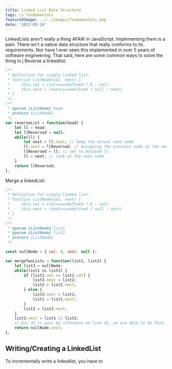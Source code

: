 ```yaml
---
title: Linked List Data Structure
tags: cs fundamentals
featuredImage: ../../images/fundamentals.png
date: '2022-05-24'
---
```

LinkedLists aren't really a thing AFAIK in JavaScript. Implementing them is a pain. There isn't a native data structure that really conforms to its requirements. Nor have I ever seen this implemented
in over 5 years of software engineering. That said, here are some common ways to solve the thing in j
Reverse a linkedlist:
```javascript
/**
 * Definition for singly-linked list.
 * function ListNode(val, next) {
 *     this.val = (val===undefined ? 0 : val)
 *     this.next = (next===undefined ? null : next)
 * }
 */
/**
 * @param {ListNode} head
 * @return {ListNode}
 */
var reverseList = function(head) {
    let ll = head;
    let llReversed = null;
    while(ll) {
        let next = ll.next; // keep the actual next node
        ll.next = llReversed; // Assigning the previous node as the next one
        llReversed = ll; // set to mutated ll
        ll = next; // look at the next node
    }
    return llReversed;
};
```

Merge a linkedList:
```javascript
/**
 * Definition for singly-linked list.
 * function ListNode(val, next) {
 *     this.val = (val===undefined ? 0 : val)
 *     this.next = (next===undefined ? null : next)
 * }
 */
/**
 * @param {ListNode} list1
 * @param {ListNode} list2
 * @return {ListNode}
 */

const nullNode = { val: 0, next: null };

var mergeTwoLists = function(list1, list2) {
    let list3 = nullNode;
    while(list1 && list2) {
        if (list1.val >= list2.val) {
            list3.next = list2;
            list2 = list2.next;
        } else {
            list3.next = list1;
            list1 = list1.next;
        }
        list3 = list3.next;
    }
    list3.next = list1 || list2;
    // b/c JS is pass by reference on line 15, we are able to do this.      
    return nullNode.next;
};
```

## Writing/Creating a LinkedList
To incrementally write a linkedlist, you have to 
